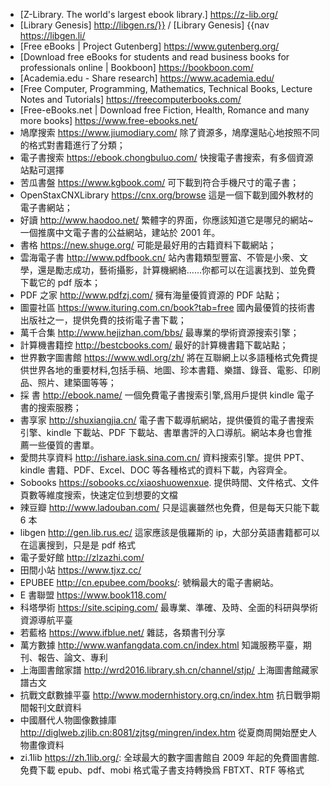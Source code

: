 - [Z-Library. The world's largest ebook library.] https://z-lib.org/
- [Library Genesis] http://libgen.rs/}} / [Library Genesis] {{nav https://libgen.li/
- [Free eBooks | Project Gutenberg] https://www.gutenberg.org/
- [Download free eBooks for students and read business books for professionals online | Bookboon] https://bookboon.com/
- [Academia.edu - Share research] https://www.academia.edu/
- [Free Computer, Programming, Mathematics, Technical Books, Lecture Notes and Tutorials] https://freecomputerbooks.com/
- [Free-eBooks.net | Download free Fiction, Health, Romance and many more books] https://www.free-ebooks.net/
- 鳩摩搜索 https://www.jiumodiary.com/ 除了資源多，鳩摩還貼心地按照不同的格式對書籍進行了分類；
- 電子書搜索 https://ebook.chongbuluo.com/ 快搜電子書搜索，有多個資源站點可選擇
- 苦瓜書盤 https://www.kgbook.com/ 可下載到符合手機尺寸的電子書；
- OpenStaxCNXLibrary https://cnx.org/browse 這是一個下載到國外教材的電子書網站；
- 好讀 http://www.haodoo.net/ 繁體字的界面，你應該知道它是哪兒的網站~一個推廣中文電子書的公益網站，建站於 2001 年。
- 書格 https://new.shuge.org/ 可能是最好用的古籍資料下載網站；
- 雲海電子書 http://www.pdfbook.cn/ 站內書籍類型豐富、不管是小衆、文學，還是勵志成功，藝術攝影，計算機網絡……你都可以在這裏找到、並免費下載它的 pdf 版本；
- PDF 之家 http://www.pdfzj.com/ 擁有海量優質資源的 PDF 站點；
- 圖靈社區 https://www.ituring.com.cn/book?tab=free 國內最優質的技術書出版社之一，提供免費的技術電子書下載；
- 萬千合集 http://www.hejizhan.com/bbs/ 最專業的學術資源搜索引擎；
- 計算機書籍控 http://bestcbooks.com/ 最好的計算機書籍下載站點；
- 世界數字圖書館 https://www.wdl.org/zh/ 將在互聯網上以多語種格式免費提供世界各地的重要材料,包括手稿、地圖、珍本書籍、樂譜、錄音、電影、印刷品、照片、建築圖等等；
- 採 書 http://ebook.name/ 一個免費電子書搜索引擎,爲用戶提供 kindle 電子書的搜索服務；
- 書享家 http://shuxiangjia.cn/ 電子書下載導航網站，提供優質的電子書搜索引擎、kindle 下載站、PDF 下載站、書單書評的入口導航。網站本身也會推薦一些優質的書單。
- 愛問共享資料 http://ishare.iask.sina.com.cn/ 資料搜索引擎。提供 PPT、kindle 書籍、PDF、Excel、DOC 等各種格式的資料下載，內容齊全。
- Sobooks https://sobooks.cc/xiaoshuowenxue. 提供時間、文件格式、文件頁數等維度搜索，快速定位到想要的文檔
- 辣豆瓣 http://www.ladouban.com/ 只是這裏雖然也免費，但是每天只能下載 6 本
- libgen http://gen.lib.rus.ec/ 這家應該是俄羅斯的 ip，大部分英語書籍都可以在這裏搜到，只是是 pdf 格式
- 電子愛好館 http://zlzazhi.com/
- 田間小站 https://www.tjxz.cc/
- EPUBEE http://cn.epubee.com/books/: 號稱最大的電子書網站。
- E 書聯盟 https://www.book118.com/
- 科塔學術 https://site.sciping.com/ 最專業、準確、及時、全面的科研與學術資源導航平臺
- 若藍格 https://www.ifblue.net/ 雜誌，各類書刊分享
- 萬方數據 http://www.wanfangdata.com.cn/index.html 知識服務平臺，期刊、報告、論文、專利
- 上海圖書館家譜 http://wrd2016.library.sh.cn/channel/stjp/ 上海圖書館藏家譜古文
- 抗戰文獻數據平臺 http://www.modernhistory.org.cn/index.htm 抗日戰爭期間報刊文獻資料
- 中國曆代人物圖像數據庫 http://diglweb.zjlib.cn:8081/zjtsg/mingren/index.htm 從夏商周開始歷史人物畫像資料
- zi.1lib https://zh.1lib.org/: 全球最大的數字圖書館自 2009 年起的免費圖書館. 免費下載 epub、pdf、mobi 格式電子書支持轉換爲 FBTXT、RTF 等格式